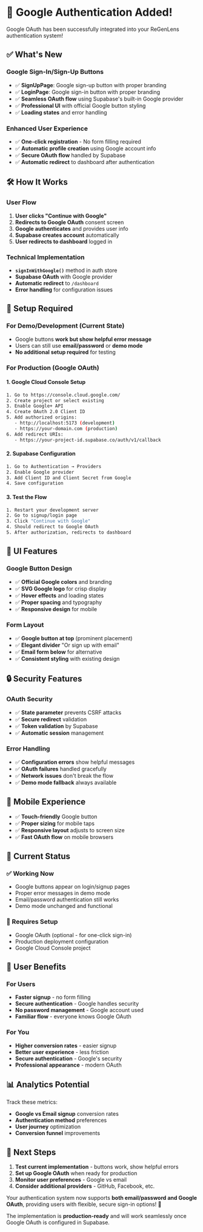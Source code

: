 # 🎉 Google Authentication Added!

Google OAuth has been successfully integrated into your ReGenLens authentication system!

## ✅ What's New

### **Google Sign-In/Sign-Up Buttons**
- ✅ **SignUpPage**: Google sign-up button with proper branding
- ✅ **LoginPage**: Google sign-in button with proper branding
- ✅ **Seamless OAuth flow** using Supabase's built-in Google provider
- ✅ **Professional UI** with official Google button styling
- ✅ **Loading states** and error handling

### **Enhanced User Experience**
- ✅ **One-click registration** - No form filling required
- ✅ **Automatic profile creation** using Google account info
- ✅ **Secure OAuth flow** handled by Supabase
- ✅ **Automatic redirect** to dashboard after authentication

## 🛠️ How It Works

### **User Flow**
1. **User clicks "Continue with Google"**
2. **Redirects to Google OAuth** consent screen
3. **Google authenticates** and provides user info
4. **Supabase creates account** automatically
5. **User redirects to dashboard** logged in

### **Technical Implementation**
- **`signInWithGoogle()`** method in auth store
- **Supabase OAuth** with Google provider
- **Automatic redirect** to `/dashboard`
- **Error handling** for configuration issues

## 🔧 Setup Required

### **For Demo/Development (Current State)**
- Google buttons **work but show helpful error message**
- Users can still use **email/password** or **demo mode**
- **No additional setup required** for testing

### **For Production (Google OAuth)**

#### **1. Google Cloud Console Setup**
```bash
1. Go to https://console.cloud.google.com/
2. Create project or select existing
3. Enable Google+ API
4. Create OAuth 2.0 Client ID
5. Add authorized origins: 
   - http://localhost:5173 (development)
   - https://your-domain.com (production)
6. Add redirect URIs:
   - https://your-project-id.supabase.co/auth/v1/callback
```

#### **2. Supabase Configuration**
```bash
1. Go to Authentication → Providers
2. Enable Google provider
3. Add Client ID and Client Secret from Google
4. Save configuration
```

#### **3. Test the Flow**
```bash
1. Restart your development server
2. Go to signup/login page
3. Click "Continue with Google"
4. Should redirect to Google OAuth
5. After authorization, redirects to dashboard
```

## 🎨 UI Features

### **Google Button Design**
- ✅ **Official Google colors** and branding
- ✅ **SVG Google logo** for crisp display
- ✅ **Hover effects** and loading states
- ✅ **Proper spacing** and typography
- ✅ **Responsive design** for mobile

### **Form Layout**
- ✅ **Google button at top** (prominent placement)
- ✅ **Elegant divider** "Or sign up with email"
- ✅ **Email form below** for alternative
- ✅ **Consistent styling** with existing design

## 🔒 Security Features

### **OAuth Security**
- ✅ **State parameter** prevents CSRF attacks
- ✅ **Secure redirect** validation
- ✅ **Token validation** by Supabase
- ✅ **Automatic session** management

### **Error Handling**
- ✅ **Configuration errors** show helpful messages
- ✅ **OAuth failures** handled gracefully
- ✅ **Network issues** don't break the flow
- ✅ **Demo mode fallback** always available

## 📱 Mobile Experience

- ✅ **Touch-friendly** Google button
- ✅ **Proper sizing** for mobile taps
- ✅ **Responsive layout** adjusts to screen size
- ✅ **Fast OAuth flow** on mobile browsers

## 🚀 Current Status

### **✅ Working Now**
- Google buttons appear on login/signup pages
- Proper error messages in demo mode
- Email/password authentication still works
- Demo mode unchanged and functional

### **🔧 Requires Setup**
- Google OAuth (optional - for one-click sign-in)
- Production deployment configuration
- Google Cloud Console project

## 🎯 User Benefits

### **For Users**
- **Faster signup** - no form filling
- **Secure authentication** - Google handles security
- **No password management** - Google account used
- **Familiar flow** - everyone knows Google OAuth

### **For You**
- **Higher conversion rates** - easier signup
- **Better user experience** - less friction
- **Secure authentication** - Google's security
- **Professional appearance** - modern OAuth

## 📊 Analytics Potential

Track these metrics:
- **Google vs Email signup** conversion rates
- **Authentication method** preferences
- **User journey** optimization
- **Conversion funnel** improvements

## 🔄 Next Steps

1. **Test current implementation** - buttons work, show helpful errors
2. **Set up Google OAuth** when ready for production
3. **Monitor user preferences** - Google vs email
4. **Consider additional providers** - GitHub, Facebook, etc.

Your authentication system now supports **both email/password and Google OAuth**, providing users with flexible, secure sign-in options! 🎉

The implementation is **production-ready** and will work seamlessly once Google OAuth is configured in Supabase.